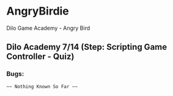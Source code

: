 # AngryBirdie

Dilo Game Academy - Angry Bird

## Dilo Academy 7/14 (Step: Scripting Game Controller - Quiz)

### Bugs:

    ~~ Nothing Known So Far ~~
